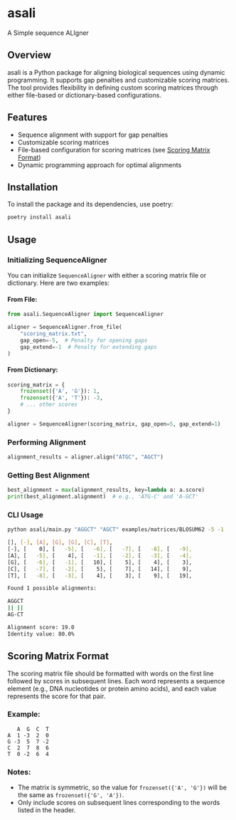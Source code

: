# asali
A Simple sequence ALIgner

## Overview

asali is a Python package for aligning biological sequences using dynamic programming. It supports gap penalties and customizable scoring matrices. The tool provides flexibility in defining custom scoring matrices through either file-based or dictionary-based configurations.

## Features

- Sequence alignment with support for gap penalties
- Customizable scoring matrices
- File-based configuration for scoring matrices (see [Scoring Matrix Format](#scoring-matrix-format))
- Dynamic programming approach for optimal alignments

## Installation

To install the package and its dependencies, use poetry:

```bash
poetry install asali
```

## Usage

### Initializing SequenceAligner

You can initialize `SequenceAligner` with either a scoring matrix file or dictionary. Here are two examples:

#### From File:
```python
from asali.SequenceAligner import SequenceAligner

aligner = SequenceAligner.from_file(
    "scoring_matrix.txt", 
    gap_open=-5,  # Penalty for opening gaps
    gap_extend=-1  # Penalty for extending gaps
)
```

#### From Dictionary:
```python
scoring_matrix = {
    frozenset({'A', 'G'}): 1,
    frozenset({'A', 'T'}): -3,
    # ... other scores
}

aligner = SequenceAligner(scoring_matrix, gap_open=5, gap_extend=1)
```

### Performing Alignment

```python
alignment_results = aligner.align("ATGC", "AGCT")
```

### Getting Best Alignment

```python
best_alignment = max(alignment_results, key=lambda a: a.score)
print(best_alignment.alignment)  # e.g., 'ATG-C' and 'A-GCT'
```

### CLI Usage

```bash
python asali/main.py "AGGCT" "AGCT" examples/matrices/BLOSUM62 -5 -1

[], [-], [A], [G], [G], [C], [T], 
[-], [    0], [   -5], [   -6], [   -7], [   -8], [   -9], 
[A], [   -5], [    4], [   -1], [   -2], [   -3], [   -4], 
[G], [   -6], [   -1], [   10], [    5], [    4], [    3], 
[C], [   -7], [   -2], [    5], [    7], [   14], [    9], 
[T], [   -8], [   -3], [    4], [    3], [    9], [   19], 

Found 1 possible alignments:

AGGCT
|| ||
AG-CT

Alignment score: 19.0
Identity value: 80.0%
```

## Scoring Matrix Format

The scoring matrix file should be formatted with words on the first line followed by scores in subsequent lines. Each word represents a sequence element (e.g., DNA nucleotides or protein amino acids), and each value represents the score for that pair.

### Example:
```
   A  G  C  T
A  1 -3  2  0
G -3  5  7 -2
C  2  7  8  6
T  0 -2  6  4
```

### Notes:
- The matrix is symmetric, so the value for `frozenset({'A', 'G'})` will be the same as `frozenset({'G', 'A'})`.
- Only include scores on subsequent lines corresponding to the words listed in the header.
